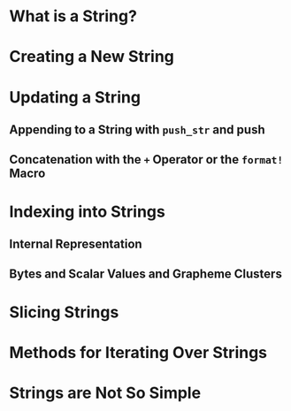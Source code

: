 # What is a String?


# Creating a New String


# Updating a String
## Appending to a String with `push_str` and push
## Concatenation with the `+` Operator or the `format!` Macro


# Indexing into Strings
## Internal Representation


## Bytes and Scalar Values and Grapheme Clusters


# Slicing Strings


# Methods for Iterating Over Strings


# Strings are Not So Simple

